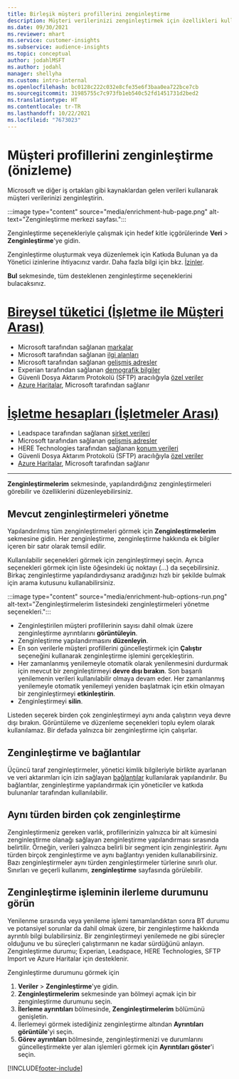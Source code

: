 ```yaml
---
title: Birleşik müşteri profillerini zenginleştirme
description: Müşteri verilerinizi zenginleştirmek için özellikleri kullanın.
ms.date: 09/30/2021
ms.reviewer: mhart
ms.service: customer-insights
ms.subservice: audience-insights
ms.topic: conceptual
author: jodahlMSFT
ms.author: jodahl
manager: shellyha
ms.custom: intro-internal
ms.openlocfilehash: bc0128c222c032e8cfe35e6f3baa0ea722bce7cb
ms.sourcegitcommit: 31985755c7c973fb1eb540c52fd1451731d2bed2
ms.translationtype: HT
ms.contentlocale: tr-TR
ms.lasthandoff: 10/22/2021
ms.locfileid: "7673023"
---
```

# <a name="enrichment-for-customer-profiles-preview"></a>Müşteri profillerini zenginleştirme (önizleme)

Microsoft ve diğer iş ortakları gibi kaynaklardan gelen verileri kullanarak müşteri verilerinizi zenginleştirin.

:::image type="content" source="media/enrichment-hub-page.png" alt-text="Zenginleştirme merkezi sayfası.":::

Zenginleştirme seçenekleriyle çalışmak için hedef kitle içgörülerinde **Veri** > **Zenginleştirme**'ye gidin.  

Zenginleştirme oluşturmak veya düzenlemek için Katkıda Bulunan ya da Yönetici izinlerine ihtiyacınız vardır. Daha fazla bilgi için bkz. [İzinler](permissions.md).

**Bul** sekmesinde, tüm desteklenen zenginleştirme seçeneklerini bulacaksınız.

# <a name="individual-consumers-b-to-c"></a>[Bireysel tüketici (İşletme ile Müşteri Arası)](#tab/b2c)

- Microsoft tarafından sağlanan [markalar](enrichment-microsoft.md)
- Microsoft tarafından sağlanan [ilgi alanları](enrichment-microsoft.md)
- Microsoft tarafından sağlanan [gelişmiş adresler](enrichment-enhanced-addresses.md) 
- Experian tarafından sağlanan [demografik bilgiler](enrichment-experian.md)
- Güvenli Dosya Aktarım Protokolü (SFTP) aracılığıyla [özel veriler](enrichment-SFTP-custom-import.md) 
- [Azure Haritalar](enrichment-azure-maps.md), Microsoft tarafından sağlanır

# <a name="business-accounts-b-to-b"></a>[İşletme hesapları (İşletmeler Arası)](#tab/b2b)

- Leadspace tarafından sağlanan [şirket verileri](enrichment-leadspace.md)
- Microsoft tarafından sağlanan [gelişmiş adresler](enrichment-enhanced-addresses.md) 
- HERE Technologies tarafından sağlanan [konum verileri](enrichment-here.md) 
- Güvenli Dosya Aktarım Protokolü (SFTP) aracılığıyla [özel veriler](enrichment-SFTP-custom-import.md) 
- [Azure Haritalar](enrichment-azure-maps.md), Microsoft tarafından sağlanır

---

**Zenginleştirmelerim** sekmesinde, yapılandırdığınız zenginleştirmeleri görebilir ve özelliklerini düzenleyebilirsiniz.

## <a name="manage-existing-enrichments"></a>Mevcut zenginleştirmeleri yönetme

Yapılandırılmış tüm zenginleştirmeleri görmek için **Zenginleştirmelerim** sekmesine gidin. Her zenginleştirme, zenginleştirme hakkında ek bilgiler içeren bir satır olarak temsil edilir.

Kullanılabilir seçenekleri görmek için zenginleştirmeyi seçin. Ayrıca seçenekleri görmek için liste öğesindeki üç noktayı (...) da seçebilirsiniz. Birkaç zenginleştirme yapılandırdıysanız aradığınızı hızlı bir şekilde bulmak için arama kutusunu kullanabilirsiniz.

:::image type="content" source="media/enrichment-hub-options-run.png" alt-text="Zenginleştirmelerim listesindeki zenginleştirmeleri yönetme seçenekleri.":::

- Zenginleştirilen müşteri profillerinin sayısı dahil olmak üzere zenginleştirme ayrıntılarını **görüntüleyin**.
- Zenginleştirme yapılandırmasını **düzenleyin**.
- En son verilerle müşteri profillerini güncelleştirmek için **Çalıştır** seçeneğini kullanarak zenginleştirme işlemini gerçekleştirin.
- Her zamanlanmış yenilemeyle otomatik olarak yenilenmesini durdurmak için mevcut bir zenginleştirmeyi **devre dışı bırakın**. Son başarılı yenilemenin verileri kullanılabilir olmaya devam eder. Her zamanlanmış yenilemeyle otomatik yenilemeyi yeniden başlatmak için etkin olmayan bir zenginleştirmeyi **etkinleştirin**.
- Zenginleştirmeyi **silin**.

Listeden seçerek birden çok zenginleştirmeyi aynı anda çalıştırın veya devre dışı bırakın. Görüntüleme ve düzenleme seçenekleri toplu eylem olarak kullanılamaz. Bir defada yalnızca bir zenginleştirme için çalışırlar.

## <a name="enrichments-and-connections"></a>Zenginleştirme ve bağlantılar

Üçüncü taraf zenginleştirmeler, yönetici kimlik bilgileriyle birlikte ayarlanan ve veri aktarımları için izin sağlayan [bağlantılar](connections.md) kullanılarak yapılandırılır. Bu bağlantılar, zenginleştirme yapılandırmak için yöneticiler ve katkıda bulunanlar tarafından kullanılabilir.  

## <a name="multiple-enrichments-of-the-same-type"></a>Aynı türden birden çok zenginleştirme

Zenginleştirmeniz gereken varlık, profillerinizin yalnızca bir alt kümesini zenginleştirme olanağı sağlayan zenginleştirme yapılandırması sırasında belirtilir. Örneğin, verileri yalnızca belirli bir segment için zenginleştirir. Aynı türden birçok zenginleştirme ve aynı bağlantıyı yeniden kullanabilirsiniz. Bazı zenginleştirmeler aynı türden zenginleştirmeler türlerine sınırlı olur. Sınırları ve geçerli kullanımı, **zenginleştirme** sayfasında görülebilir.

## <a name="see-the-progress-of-the-enrichment-process"></a>Zenginleştirme işleminin ilerleme durumunu görün

Yenilenme sırasında veya yenileme işlemi tamamlandıktan sonra BT durumu ve potansiyel sorunlar da dahil olmak üzere, bir zenginleştirme hakkında ayrıntılı bilgi bulabilirsiniz. Bir zenginleştirmeyi yenilemede ne gibi süreçler olduğunu ve bu süreçleri çalıştırmanın ne kadar sürdüğünü anlayın. Zenginleştirme durumu; Experian, Leadspace, HERE Technologies, SFTP Import ve Azure Haritalar için desteklenir.

Zenginleştirme durumunu görmek için

1. **Veriler** > **Zenginleştirme**'ye gidin. 
1. **Zenginleştirmelerim** sekmesinde yan bölmeyi açmak için bir zenginleştirme durumunu seçin. 
1. **İlerleme ayrıntıları** bölmesinde, **Zenginleştirmelerim** bölümünü genişletin. 
1. İlerlemeyi görmek istediğiniz zenginleştirme altından **Ayrıntıları görüntüle**'yi seçin. 
1. **Görev ayrıntıları** bölmesinde, zenginleştirmenizi ve durumlarını güncelleştirmekte yer alan işlemleri görmek için **Ayrıntıları göster**'i seçin. 

[!INCLUDE[footer-include](../includes/footer-banner.md)]

